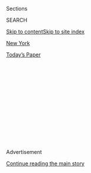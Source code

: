 <div id="app">

<div>

<div>

<div>

<div class="NYTAppHideMasthead css-1q2w90k e1suatyy0">

<div class="section css-ui9rw0 e1suatyy2">

<div class="css-eph4ug er09x8g0">

<div class="css-6n7j50">

</div>

<span class="css-1dv1kvn">Sections</span>

<div class="css-10488qs">

<span class="css-1dv1kvn">SEARCH</span>

</div>

[Skip to content](#site-content)[Skip to site index](#site-index)

</div>

<div id="masthead-section-label" class="css-1wr3we4 eaxe0e00">

[New
York](https://www.nytimes3xbfgragh.onion/section/nyregion)

</div>

<div class="css-10698na e1huz5gh0">

</div>

</div>

<div id="masthead-bar-one" class="section hasLinks css-15hmgas e1csuq9d3">

<div class="css-uqyvli e1csuq9d0">

</div>

<div class="css-1uqjmks e1csuq9d1">

</div>

<div class="css-9e9ivx">

[](https://myaccount.nytimes3xbfgragh.onion/auth/login?response_type=cookie&client_id=vi)

</div>

<div class="css-1bvtpon e1csuq9d2">

[Today’s
Paper](https://www.nytimes3xbfgragh.onion/section/todayspaper)

</div>

</div>

</div>

</div>

<div data-aria-hidden="false">

<div id="site-content" data-role="main">

<div>

<div class="css-1aor85t" style="opacity:0.000000001;z-index:-1;visibility:hidden">

<div class="css-1hqnpie">

<div class="css-epjblv">

<span class="css-17xtcya">[New
York](/section/nyregion)</span><span class="css-x15j1o">|</span><span class="css-fwqvlz">Wounded
Rapper Gets Mixed Verdict In Sex-Abuse
Case</span>

</div>

<div class="css-k008qs">

<div class="css-1iwv8en">

<span class="css-18z7m18"></span>

<div>

</div>

</div>

<span class="css-1n6z4y">https://nyti.ms/298iyJu</span>

<div class="css-1705lsu">

<div class="css-4xjgmj">

<div class="css-4skfbu" data-role="toolbar" data-aria-label="Social Media Share buttons, Save button, and Comments Panel with current comment count" data-testid="share-tools">

  - 
  - 
  - 
  - 
    
    <div class="css-6n7j50">
    
    </div>

  - 

</div>

</div>

</div>

</div>

</div>

</div>

<div class="css-13pd83m">

</div>

<div id="top-wrapper" class="css-1sy8kpn">

<div id="top-slug" class="css-l9onyx">

Advertisement

</div>

[Continue reading the main
story](#after-top)

<div class="ad top-wrapper" style="text-align:center;height:100%;display:block;min-height:250px">

<div id="top" class="place-ad" data-position="top" data-size-key="top">

</div>

</div>

<div id="after-top">

</div>

</div>

<div id="sponsor-wrapper" class="css-1hyfx7x">

<div id="sponsor-slug" class="css-19vbshk">

Supported by

</div>

[Continue reading the main
story](#after-sponsor)

<div id="sponsor" class="ad sponsor-wrapper" style="text-align:center;height:100%;display:block">

</div>

<div id="after-sponsor">

</div>

</div>

<div class="css-1vkm6nb ehdk2mb0">

# Wounded Rapper Gets Mixed Verdict In Sex-Abuse Case

</div>

<div class="css-xt80pu e12qa4dv0">

<div class="css-18e8msd">

<div class="css-vp77d3 epjyd6m0">

<div class="css-1baulvz">

<span class="css-1baulvz" itemprop="author">By Richard Perez-Pena</span>

</div>

</div>

  - Dec. 2,
    1994

  - 
    
    <div class="css-4xjgmj">
    
    <div class="css-d8bdto" data-role="toolbar" data-aria-label="Social Media Share buttons, Save button, and Comments Panel with current comment count" data-testid="share-tools">
    
      - 
      - 
      - 
      - 
        
        <div class="css-6n7j50">
        
        </div>
    
      - 
    
    </div>
    
    </div>

</div>

</div>

<div class="section meteredContent css-1r7ky0e" name="articleBody" itemprop="articleBody">

<div class="css-j3uhc5">

<div class="css-1ve50l5">

<div class="css-1si6tjw">

<div class="css-p5jc4e">

![<span class="css-cnj6d5 e1z0qqy90" itemprop="copyrightHolder"><span class="css-1ly73wi e1tej78p0">Credit...</span><span><span>The
New York Times
Archives</span></span></span>](https://s1.graylady3jvrrxbe.onion/timesmachine/pages/1/1994/12/02/984868_360W.png?quality=75&auto=webp&disable=upscale)

</div>

<div class="css-1s1pakw">

<div class="css-udpjq9">

See the article in its original context from  
December 2, 1994, <span>Section A,</span> Page
1<span class="css-iry6ay"></span>[Buy
Reprints](https://store.nytimes3xbfgragh.onion/collections/new-york-times-page-reprints?utm_source=nytimes&utm_medium=article-page&utm_campaign=reprints)

</div>

<div class="css-1nq039c">

[View on
timesmachine](http://timesmachine.nytimes3xbfgragh.onion/timesmachine/1994/12/02/984868.html)

</div>

<div class="css-1gus26i">

TimesMachine is an exclusive benefit for home delivery and digital
subscribers.

</div>

</div>

</div>

<div class="css-1mweozg">

<div class="css-14uxcda">

About the Archive

</div>

<div class="css-6hi8ev">

This is a digitized version of an article from The Times’s print
archive, before the start of online publication in 1996. To preserve
these articles as they originally appeared, The Times does not alter,
edit or update them.

</div>

<div class="css-6hi8ev">

Occasionally the digitization process introduces transcription errors or
other problems; we are continuing to work to improve these archived
versions.

</div>

</div>

</div>

</div>

<div class="css-1fanzo5 StoryBodyCompanionColumn">

<div class="css-53u6y8">

Tupac Shakur, the rap star, was convicted yesterday of felony sex-abuse
charges for groping a fan who went to his room at the Parker Meridien
Hotel last year, but he was acquitted of the more serious charges of
forcing the woman to have oral sex with him and his friends, and of
weapons charges.

With his prominence in the music world and his repeated run-ins with the
law, Mr. Shakur has become a symbol of "gangsta rap," a genre often
criticized for its violent images and for what many feel is its
degradation of women. He was not in the courtroom as the verdict was
read yesterday, because he was receiving treatment for gunshot wounds he
suffered early Wednesday in what the police said was a robbery. His
lawyer, Michael Warren, would not say exactly where he was.

He faces a maximum penalty of 2 1/3 to 7 years in prison, while the most
serious charges of which he was acquitted carry a maximum sentence of 8
1/3 to 25 years.

His lawyer, while saying he would appeal the conviction, portrayed the
verdict as a victory for Mr. Shakur.

</div>

</div>

<div class="css-1fanzo5 StoryBodyCompanionColumn">

<div class="css-53u6y8">

"We're ecstatic that we had a jury with an open mind and a jury that
scrutinized very closely the testimony of the prosecution witnesses, and
for the most part found it completely incredible," Mr. Warren told a
crowd of reporters outside the courthouse. Prosecutors had no comment on
the verdict.

Mr. Shakur and his co-defendant, Charles Fuller, have acknowledged that
they had oral sex with the Brooklyn woman -- the basis of sodomy charges
against them -- but insisted that it was consensual.

The mixed verdict, and comments made by members of the nine-woman,
three-man State Supreme Court jury, seemed to suggest a compromise by
the jurors. The defense did not dispute during the trial that the
defendants grasped the woman's buttocks and had oral sex with her. In
its verdict, the jury apparently found that one set of acts was a crime,
but that the other was not.

"That is the common ground that we could all agree on," said Richard
Devitt, a juror.

The jurors would not say if their verdict meant they believed that the
woman, 19 years old at the time of the incident, consented to sex with
Mr. Shakur and his friends.

Mr. Shakur and Mr. Fuller were convicted of three counts of sexual
abuse, and acquitted of two counts of sodomy, one count of attempted
sodomy and three counts of criminal weapons possession. The weapons
charges dealt with guns found in the hotel room.

</div>

</div>

<div class="css-1fanzo5 StoryBodyCompanionColumn">

<div class="css-53u6y8">

Mr. Warren held out hope that Justice Daniel P. Fitzgerald might
sentence the two defendants to probation. He and Robert Ellis, Mr.
Fuller's lawyer, said they planned to appeal the convictions.

The jurors, who were sequestered during their three days of
deliberations, said they were unaware that Mr. Shakur had been shot. Mr.
Shakur, who checked himself out of Bellevue Hospital Center hours after
the shooting, appeared in court yesterday morning, sitting in a
wheelchair with his head and hand swathed in bandages, but jurors said
last night that the brief look they had at him during the day had no
effect on their decision. One woman on the panel said she did not even
notice the bandages.

During the trial, Mr. Warren attacked the character and credibility of
the woman who made the accusations, but the tactic may have had little
effect. "It didn't carry any weight," said a juror, Deirdre Dunn.

When the charges were first filed, Mr. Warren said that Mr. Shakur, who
is black, was the victim of racism, and that the authorities were out to
get Mr. Shakur because of a lyric in one of his raps about killing
police officers. Mr. Shakur made similar charges outside the courtroom
during the trial.

But in the trial, before a jury that had two black members, race did not
appear to play a role. The victim in the case, who was not in court
today, is also black.

Mr. Warren said his client checked himself out of Bellevue because of
"security problems" posed by the police at the hospital, but would not
elaborate. He would not say yesterday where Mr. Shakur had gone for
further treatment.

Yesterday morning, Mr. Shakur, smiling but looking drawn, appeared at
the courthouse, surrounded by bodyguards, and refused to discuss either
the case or the shooting. He was wheeled into the courtroom when the
jury asked to have some testimony read back from transcripts. A few of
the jurors nudged one another and gestured at him, obviously surprised
to see him hurt.

</div>

</div>

<div class="css-1fanzo5 StoryBodyCompanionColumn">

<div class="css-53u6y8">

In court, Mr. Shakur, wearing a black jogging suit, read newspaper
accounts of the attack on him and chatted with Mr. Warren. He did not
return to court in the afternoon because his wounded leg felt numb, a
condition that required medical attention, Mr. Warren said.

Mr. Shakur remains free on bail. His next court appearance is set for
Monday. No sentencing date has been set.

The case took an odd twist several hours before the verdict, when the
Assistant District Attorney, Francine James, admitted that the
prosecution had improperly withheld some evidence from the defense. Ms.
James said that perhaps as long as a year ago, prosecutors misplaced
some photographs of the woman Mr. Shakur was accused of sodomizing, and
discovered them yesterday morning. She told Justice Daniel P. Fitzgerald
that the prosecution would not object if he were to grant a mistrial.

But the pictures would not seem to have helped Mr. Shakur's case. They
show the woman's breasts with scratches that she said she suffered
during the attack at the hotel. The photos were taken at the District
Attorney's Office the day after the attack, Ms. James said.

"The material was placed in a folder that was not specific to this
particular case," a folder labeled "things to file," she said. "The
pictures were discovered just this morning for the first time."

Mr. Warren did not ask for a mistrial, choosing to wait for the jury's
verdict. The missing pictures could be the grounds for an appeal.

Mr. Devitt, the juror, said that if the jury had seen the pictures, "I
don't think that would have made any difference."

</div>

</div>

<div class="css-1fanzo5 StoryBodyCompanionColumn">

<div class="css-53u6y8">

Mr. Shakur became one of rap's biggest stars with his 1991 album,
"2Pacalypse Now," and he has also appeared in the films "Juice," "Poetic
Justice" and "Above the Rim."

He is one of the "gangsta" rappers, whose graphic lyrics about gunplay,
crime and sex have gained numerous critics, from the Rev. Calvin O.
Butts, pastor of the Abyssinian Baptist Church in Harlem, to Vice
President Dan Quayle. The genre's defenders say that rappers merely
report what they see in America's cities.

As with some other rappers, for Mr. Shakur, tales of violent street life
are not merely fodder for lyrics. He has been arrested several times,
and was charged last year with shooting two off-duty police officers in
Atlanta, though the charges were later dropped.

The trial that ended yesterday stemmed from a Nov. 18, 1993 encounter
between a woman and Mr. Shakur and three other men in a room on the 38th
floor of the Parker Meridien. The woman, who testified that she had had
oral sex with Mr. Shakur at a nightclub four days earlier, told the jury
that Mr. Shakur said he wanted to share her with his friends.

Mr. Warren argued that the sex was consensual, and that the woman made
the accusations out of jealousy when she saw Mr. Shakur with another
woman.

A third man, Jack Agnant, also known as Ricardo Brown, will be tried
separately. The fourth man has not been found.

</div>

</div>

</div>

<div>

</div>

<div>

</div>

<div>

</div>

<div>

<div id="bottom-wrapper" class="css-1ede5it">

<div id="bottom-slug" class="css-l9onyx">

Advertisement

</div>

[Continue reading the main
story](#after-bottom)

<div id="bottom" class="ad bottom-wrapper" style="text-align:center;height:100%;display:block;min-height:90px">

</div>

<div id="after-bottom">

</div>

</div>

</div>

</div>

</div>

## Site Index

<div>

</div>

## Site Information Navigation

  - [© <span>2020</span> <span>The New York Times
    Company</span>](https://help.nytimes3xbfgragh.onion/hc/en-us/articles/115014792127-Copyright-notice)

<!-- end list -->

  - [NYTCo](https://www.nytco.com/)
  - [Contact
    Us](https://help.nytimes3xbfgragh.onion/hc/en-us/articles/115015385887-Contact-Us)
  - [Work with us](https://www.nytco.com/careers/)
  - [Advertise](https://nytmediakit.com/)
  - [T Brand Studio](http://www.tbrandstudio.com/)
  - [Your Ad
    Choices](https://www.nytimes3xbfgragh.onion/privacy/cookie-policy#how-do-i-manage-trackers)
  - [Privacy](https://www.nytimes3xbfgragh.onion/privacy)
  - [Terms of
    Service](https://help.nytimes3xbfgragh.onion/hc/en-us/articles/115014893428-Terms-of-service)
  - [Terms of
    Sale](https://help.nytimes3xbfgragh.onion/hc/en-us/articles/115014893968-Terms-of-sale)
  - [Site
    Map](https://spiderbites.nytimes3xbfgragh.onion)
  - [Help](https://help.nytimes3xbfgragh.onion/hc/en-us)
  - [Subscriptions](https://www.nytimes3xbfgragh.onion/subscription?campaignId=37WXW)

</div>

</div>

</div>

</div>
